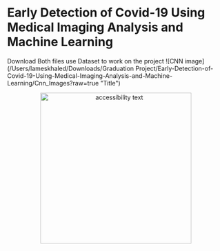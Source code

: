 # Early Detection of Covid-19 Using Medical Imaging Analysis and Machine Learning
Download Both files 
use Dataset to work on the project
![CNN image](/Users/lameskhaled/Downloads/Graduation Project/Early-Detection-of-Covid-19-Using-Medical-Imaging-Analysis-and-Machine-Learning/Cnn_Images?raw=true "Title") 
<p align="center">
  <img src="/Users/lameskhaled/Downloads/Graduation Project/Grad-Project/ca.jpg" width="350" alt="accessibility text">
</p>

